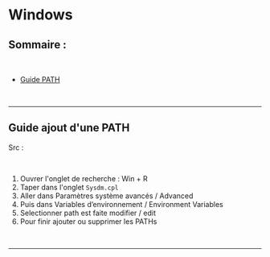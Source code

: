 # Windows

## Sommaire :

</br>

- [Guide PATH](#PATH)

</br>

---

## Guide ajout d'une PATH 

Src :

</br>

1. Ouvrer l'onglet de recherche : Win + R
2. Taper dans l'onglet `Sysdm.cpl`
3. Aller dans Paramètres système avancés / Advanced
4. Puis dans Variables d’environnement / Environment Variables
5. Selectionner path est faite modifier / edit
6. Pour finir ajouter ou supprimer les PATHs

</br>

---